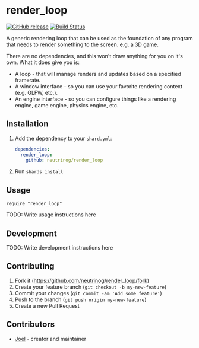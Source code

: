 # render_loop
[![GitHub release](https://img.shields.io/github/release/neutrinog/render_loop.svg)](https://github.com/neutrinog/render_loop/releases)
[![Build Status](https://travis-ci.org/neutrinog/render_loop.svg?branch=master)](https://travis-ci.org/neutrinog/render_loop)

A generic rendering loop that can be used as the foundation of any program that needs to render something to the screen. e.g. a 3D game.

There are no dependencies, and this won't draw anything for you on it's own.
What it does give you is:

* A loop - that will manage renders and updates based on a specified framerate.
* A window interface - so you can use your favorite rendering context (e.g. GLFW, etc.).
* An engine interface - so you can configure things like a rendering engine, game engine, physics engine, etc.

## Installation

1. Add the dependency to your `shard.yml`:

   ```yaml
   dependencies:
     render_loop:
       github: neutrinog/render_loop
   ```

2. Run `shards install`

## Usage

```crystal
require "render_loop"
```

TODO: Write usage instructions here

## Development

TODO: Write development instructions here

## Contributing

1. Fork it (<https://github.com/neutrinog/render_loop/fork>)
2. Create your feature branch (`git checkout -b my-new-feature`)
3. Commit your changes (`git commit -am 'Add some feature'`)
4. Push to the branch (`git push origin my-new-feature`)
5. Create a new Pull Request

## Contributors

- [Joel](https://github.com/neutrinog) - creator and maintainer
